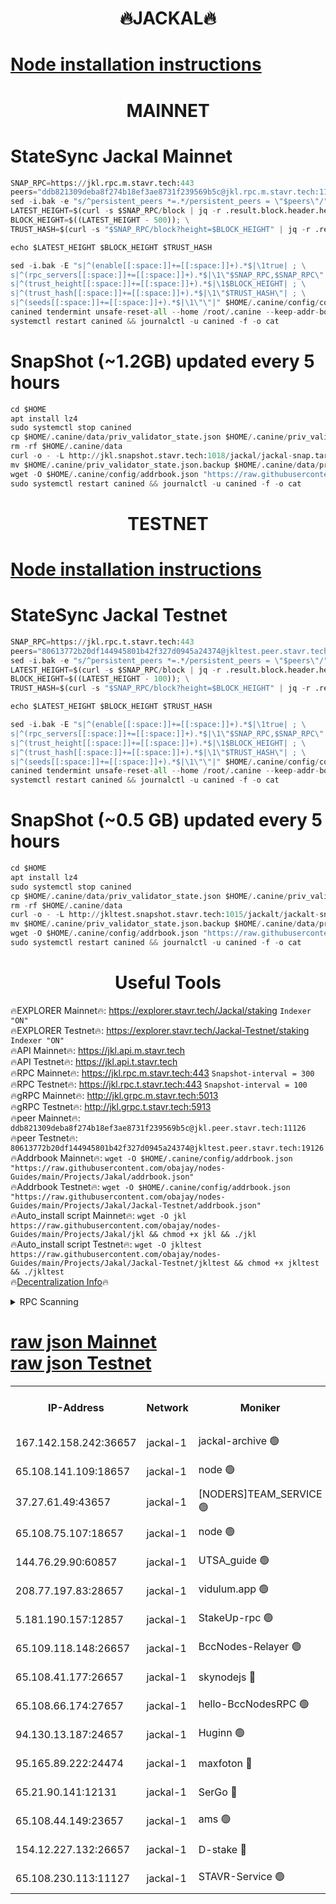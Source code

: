 <h1 align="center"> 🔥JACKAL🔥</h1>

[Node installation instructions](https://github.com/obajay/nodes-Guides/tree/main/Projects/Jakal)
=

<h1 align="center"> MAINNET</h1>

# StateSync Jackal Mainnet
```python
SNAP_RPC=https://jkl.rpc.m.stavr.tech:443
peers="ddb821309deba8f274b18ef3ae8731f239569b5c@jkl.rpc.m.stavr.tech:11126"
sed -i.bak -e "s/^persistent_peers *=.*/persistent_peers = \"$peers\"/" $HOME/.canine/config/config.toml
LATEST_HEIGHT=$(curl -s $SNAP_RPC/block | jq -r .result.block.header.height); \
BLOCK_HEIGHT=$((LATEST_HEIGHT - 500)); \
TRUST_HASH=$(curl -s "$SNAP_RPC/block?height=$BLOCK_HEIGHT" | jq -r .result.block_id.hash)

echo $LATEST_HEIGHT $BLOCK_HEIGHT $TRUST_HASH

sed -i.bak -E "s|^(enable[[:space:]]+=[[:space:]]+).*$|\1true| ; \
s|^(rpc_servers[[:space:]]+=[[:space:]]+).*$|\1\"$SNAP_RPC,$SNAP_RPC\"| ; \
s|^(trust_height[[:space:]]+=[[:space:]]+).*$|\1$BLOCK_HEIGHT| ; \
s|^(trust_hash[[:space:]]+=[[:space:]]+).*$|\1\"$TRUST_HASH\"| ; \
s|^(seeds[[:space:]]+=[[:space:]]+).*$|\1\"\"|" $HOME/.canine/config/config.toml
canined tendermint unsafe-reset-all --home /root/.canine --keep-addr-book
systemctl restart canined && journalctl -u canined -f -o cat
```
# SnapShot (~1.2GB) updated every 5 hours
```python
cd $HOME
apt install lz4
sudo systemctl stop canined
cp $HOME/.canine/data/priv_validator_state.json $HOME/.canine/priv_validator_state.json.backup
rm -rf $HOME/.canine/data
curl -o - -L http://jkl.snapshot.stavr.tech:1018/jackal/jackal-snap.tar.lz4 | lz4 -c -d - | tar -x -C $HOME/.canine --strip-components 2
mv $HOME/.canine/priv_validator_state.json.backup $HOME/.canine/data/priv_validator_state.json
wget -O $HOME/.canine/config/addrbook.json "https://raw.githubusercontent.com/obajay/nodes-Guides/main/Projects/Jakal/addrbook.json"
sudo systemctl restart canined && journalctl -u canined -f -o cat
```

<h1 align="center"> TESTNET</h1>

[Node installation instructions](https://github.com/obajay/nodes-Guides/tree/main/Projects/Jakal/Jackal-Testnet)
=

# StateSync Jackal Testnet
```python
SNAP_RPC=https://jkl.rpc.t.stavr.tech:443
peers="80613772b20df144945801b42f327d0945a24374@jkltest.peer.stavr.tech:19126"
sed -i.bak -e "s/^persistent_peers *=.*/persistent_peers = \"$peers\"/" $HOME/.canine/config/config.toml
LATEST_HEIGHT=$(curl -s $SNAP_RPC/block | jq -r .result.block.header.height); \
BLOCK_HEIGHT=$((LATEST_HEIGHT - 100)); \
TRUST_HASH=$(curl -s "$SNAP_RPC/block?height=$BLOCK_HEIGHT" | jq -r .result.block_id.hash)

echo $LATEST_HEIGHT $BLOCK_HEIGHT $TRUST_HASH

sed -i.bak -E "s|^(enable[[:space:]]+=[[:space:]]+).*$|\1true| ; \
s|^(rpc_servers[[:space:]]+=[[:space:]]+).*$|\1\"$SNAP_RPC,$SNAP_RPC\"| ; \
s|^(trust_height[[:space:]]+=[[:space:]]+).*$|\1$BLOCK_HEIGHT| ; \
s|^(trust_hash[[:space:]]+=[[:space:]]+).*$|\1\"$TRUST_HASH\"| ; \
s|^(seeds[[:space:]]+=[[:space:]]+).*$|\1\"\"|" $HOME/.canine/config/config.toml
canined tendermint unsafe-reset-all --home /root/.canine --keep-addr-book
systemctl restart canined && journalctl -u canined -f -o cat
```
# SnapShot (~0.5 GB) updated every 5 hours
```python
cd $HOME
apt install lz4
sudo systemctl stop canined
cp $HOME/.canine/data/priv_validator_state.json $HOME/.canine/priv_validator_state.json.backup
rm -rf $HOME/.canine/data
curl -o - -L http://jkltest.snapshot.stavr.tech:1015/jackalt/jackalt-snap.tar.lz4 | lz4 -c -d - | tar -x -C $HOME/.canine --strip-components 2
mv $HOME/.canine/priv_validator_state.json.backup $HOME/.canine/data/priv_validator_state.json
wget -O $HOME/.canine/config/addrbook.json "https://raw.githubusercontent.com/obajay/nodes-Guides/main/Projects/Jakal/Jackal-Testnet/addrbook.json"
sudo systemctl restart canined && journalctl -u canined -f -o cat
```

 <h1 align="center"> Useful Tools</h1>

🔥EXPLORER Mainnet🔥:      https://explorer.stavr.tech/Jackal/staking		        `Indexer "ON"` \
🔥EXPLORER Testnet🔥:      https://explorer.stavr.tech/Jackal-Testnet/staking     `Indexer "ON"` \
🔥API Mainnet🔥: 			 		 https://jkl.api.m.stavr.tech \
🔥API Testnet🔥: 			 		 https://jkl.api.t.stavr.tech \
🔥RPC Mainnet🔥:           https://jkl.rpc.m.stavr.tech:443              `Snapshot-interval = 300` \
🔥RPC Testnet🔥:           https://jkl.rpc.t.stavr.tech:443              `Snapshot-interval = 100` \
🔥gRPC Mainnet🔥:          http://jkl.grpc.m.stavr.tech:5013 \
🔥gRPC Testnet🔥:          http://jkl.grpc.t.stavr.tech:5913 \
🔥peer Mainnet🔥:					 `ddb821309deba8f274b18ef3ae8731f239569b5c@jkl.peer.stavr.tech:11126` \
🔥peer Testnet🔥:					 `80613772b20df144945801b42f327d0945a24374@jkltest.peer.stavr.tech:19126` \
🔥Addrbook Mainnet🔥:    ```wget -O $HOME/.canine/config/addrbook.json "https://raw.githubusercontent.com/obajay/nodes-Guides/main/Projects/Jakal/addrbook.json"``` \
🔥Addrbook Testnet🔥:    ```wget -O $HOME/.canine/config/addrbook.json "https://raw.githubusercontent.com/obajay/nodes-Guides/main/Projects/Jakal/Jackal-Testnet/addrbook.json"``` \
🔥Auto_install script Mainnet🔥: ```wget -O jkl https://raw.githubusercontent.com/obajay/nodes-Guides/main/Projects/Jakal/jkl && chmod +x jkl && ./jkl``` \
🔥Auto_install script Testnet🔥: ```wget -O jkltest https://raw.githubusercontent.com/obajay/nodes-Guides/main/Projects/Jakal/Jackal-Testnet/jkltest && chmod +x jkltest && ./jkltest``` \
🔥[Decentralization Info](https://github.com/obajay/StateSync-snapshots/tree/main/Projects/Jackal/Decentralization)🔥


<details>
<summary>RPC Scanning</summary>

<h2 align="center"> We scan nodes in real time every 4 hours. And we provide the final result of RPC endpoints.
We cannot influence the operation of these nodes in any way. </h2>


```python
If Voting Power is higher than 0 --> then the Node is a validator of the network and may be subject to attack and be a potential threat to the chain.
```
```python
We marked such validators with a red symbol
```

</details>

[raw json Mainnet](https://rpc-check.jaclalm.stavr.tech/jaclalm/rpc-jaclalm-result.json) \
[raw json Testnet](https://github.com/obajay/StateSync-snapshots/tree/main/Projects/Jackal/Rpc-Check-Testnet)
=

<table><tr><th>IP-Address</th><th>Network</th><th>Moniker</th><th>Latest Block Height</th><th>Earliest Block Height</th><th>Catching Up</th><th>Tx Index</th><th>Voting Power</th><th>Scan Time</th></tr><tr><td>167.142.158.242:36657</td><td>jackal-1</td><td>jackal-archive 🟢</td><td>6437106</td><td>2770293</td><td>False</td><td>on</td><td>0</td><td>2024-02-10T22:14:15.417221793UTC</td></tr><tr><td>65.108.141.109:18657</td><td>jackal-1</td><td>node 🟢</td><td>6437090</td><td>6094001</td><td>False</td><td>on</td><td>0</td><td>2024-02-10T22:12:19.226041136UTC</td></tr><tr><td>37.27.61.49:43657</td><td>jackal-1</td><td>[NODERS]TEAM_SERVICE 🟢</td><td>6437089</td><td>6142001</td><td>False</td><td>on</td><td>0</td><td>2024-02-10T22:12:08.592120094UTC</td></tr><tr><td>65.108.75.107:18657</td><td>jackal-1</td><td>node 🟢</td><td>6437098</td><td>6260001</td><td>False</td><td>on</td><td>0</td><td>2024-02-10T22:13:22.577422471UTC</td></tr><tr><td>144.76.29.90:60857</td><td>jackal-1</td><td>UTSA_guide 🟢</td><td>6437102</td><td>6280001</td><td>False</td><td>on</td><td>0</td><td>2024-02-10T22:13:44.207585642UTC</td></tr><tr><td>208.77.197.83:28657</td><td>jackal-1</td><td>vidulum.app 🟢</td><td>6437105</td><td>6296001</td><td>False</td><td>on</td><td>0</td><td>2024-02-10T22:14:14.297107237UTC</td></tr><tr><td>5.181.190.157:12857</td><td>jackal-1</td><td>StakeUp-rpc 🟢</td><td>6426772</td><td>6362001</td><td>False</td><td>on</td><td>0</td><td>2024-02-10T22:12:11.224558617UTC</td></tr><tr><td>65.109.118.148:26657</td><td>jackal-1</td><td>BccNodes-Relayer 🟢</td><td>6437101</td><td>6364601</td><td>False</td><td>on</td><td>0</td><td>2024-02-10T22:13:39.398136823UTC</td></tr><tr><td>65.108.41.177:26657</td><td>jackal-1</td><td>skynodejs 🔴</td><td>6437106</td><td>6390001</td><td>False</td><td>on</td><td>83702</td><td>2024-02-10T22:14:15.834612211UTC</td></tr><tr><td>65.108.66.174:27657</td><td>jackal-1</td><td>hello-BccNodesRPC 🟢</td><td>6437102</td><td>6408501</td><td>False</td><td>on</td><td>0</td><td>2024-02-10T22:13:46.653560935UTC</td></tr><tr><td>94.130.13.187:24657</td><td>jackal-1</td><td>Huginn 🟢</td><td>6437107</td><td>6424001</td><td>False</td><td>on</td><td>0</td><td>2024-02-10T22:14:24.531723463UTC</td></tr><tr><td>95.165.89.222:24474</td><td>jackal-1</td><td>maxfoton 🔴</td><td>6437104</td><td>6430001</td><td>False</td><td>off</td><td>117661</td><td>2024-02-10T22:13:57.866030845UTC</td></tr><tr><td>65.21.90.141:12131</td><td>jackal-1</td><td>SerGo 🔴</td><td>6437091</td><td>6431811</td><td>False</td><td>off</td><td>51100</td><td>2024-02-10T22:12:30.180091419UTC</td></tr><tr><td>65.108.44.149:23657</td><td>jackal-1</td><td>ams 🟢</td><td>6437104</td><td>6431811</td><td>False</td><td>on</td><td>0</td><td>2024-02-10T22:13:58.328252268UTC</td></tr><tr><td>154.12.227.132:26657</td><td>jackal-1</td><td>D-stake 🔴</td><td>6437089</td><td>6434501</td><td>False</td><td>off</td><td>130243</td><td>2024-02-10T22:12:11.972497610UTC</td></tr><tr><td>65.108.230.113:11127</td><td>jackal-1</td><td>STAVR-Service 🟢</td><td>6437104</td><td>6436001</td><td>False</td><td>on</td><td>0</td><td>2024-02-10T22:14:00.751009975UTC</td></tr></table>
